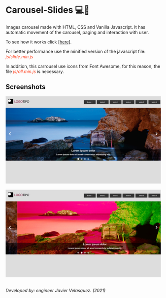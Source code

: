# Carousel-Slides 💻🎠

<p>Images carousel made with HTML, CSS and Vanilla Javascript. It has automatic movement of the carousel, paging and interaction with user. </p>

<p>To see how it works click <a href="https://bluedokk.github.io/Carousel-Slides/">[here]</a>.</p>

<p>For better performance use the minified version of the javascript file: <i style="color:#F42;">js/slide.min.js</i></p>

<p>In addition, this carrousel use icons from Font Awesome, for this reason, the file <i style="color:#F42;">js/all.min.js</i> is necessary.</p>


## Screenshots

<img src="images/slide1 (1).png">
<br><br>
<img src="images/slide1 (2).png">
<br><br>
<P><i>Developed by: engineer Javier Velasquez. (2021)</i></p>
